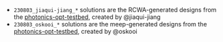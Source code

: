 - `230803_jiaqui-jiang_*` solutions are the RCWA-generated designs from the [photonics-opt-testbed](https://github.com/NanoComp/photonics-opt-testbed/tree/main/Metagrating3D), created by @jiaqui-jiang
- `230803_oskooi_*` solutions are the meep-generated designs from the [photonics-opt-testbed](https://github.com/NanoComp/photonics-opt-testbed/tree/main/Metagrating3D), created by @oskooi
